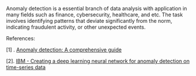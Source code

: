 Anomaly detection is a essential branch of data analysis with application in many fields such as finance, 
cybersecurity, healthcare, and etc. The task involves identifying patterns that deviate significantly from the norm, 
indicating fraudulent activity, or other unexpected events. 

References:

[1] . [Anomaly detection: A comprehensive guide](https://medium.com/@venujkvenk/anomaly-detection-techniques-a-comprehensive-guide-with-supervised-and-unsupervised-learning-67671cdc9680)

[2]. [IBM - Creating a deep learning neural network for anomaly detection on time-series data](https://developer.ibm.com/tutorials/iot-deep-learning-anomaly-detection-5/)

